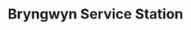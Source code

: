 ---
title: "Bryngwyn Service Station"
url: /fleur-de-lys/bryngwyn-service-station/
shop: car repair
---